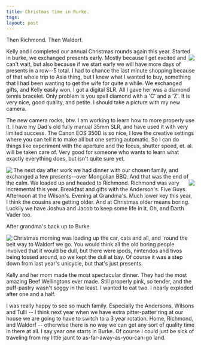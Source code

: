 ```yaml
---
title: Christmas time in Burke.
tags:
layout: post
---
```

Then Richmond.  Then Waldorf.

Kelly and I completed our annual Christmas rounds again this year.  Started in burke, we exchanged presents early.  <img src="http://fuzzymonk.com/photos/blog/image/595/IMG_1715.jpg" align="right">Mostly because I get excited and can't wait, but also because if we start early we will have more days of presents in a row--5 total.  I had to chance the last minute shopping because of that whole trip to Asia thing, but I knew what I wanted to buy, something that I had been wanting to get the wife for quite a while.  We exchanged gifts, and Kelly easily won.  I got a digital SLR.  All I gave her was a diamond tennis bracelet.  Only problem is you spell diamond with a 'C' and a 'Z'.  It is very nice, good quality, and petite.  I should take a picture with my new camera.

The new camera rocks, btw.  I am working to learn how to more properly use it.  I have my Dad's old fully manual 35mm SLR, and have used it with very limited success.  The Canon EOS 350D is so nice, I love the creative settings where you can tell it to make all but one setting automatic.  So I can do things like experiment with the aperture and the focus, shutter speed, et. al. will be taken care of.  Very good for someone who wants to learn what exactly everything does, but isn't quite sure yet.

<img src="http://fuzzymonk.com/photos/blog/image/595/IMG_1680.jpg" align="left">The next day after work we had dinner with our chosen family, and exchanged a few presents--over Mongolian BBQ.  And that was the end of the calm.  We loaded up and headed to Richmond.  <img src="http://fuzzymonk.com/photos/blog/image/595/IMG_1664.jpg" align="right">Richmond was very incremental this year.  Breakfast and gifts with the Anderson's.  Five Guys. Afternoon at the Wilson's.  Evening at Grandma's.  Much lower key this year, I think the cousins are getting older.  And at Christmas older means boring.   Luckily we have Joshua and Jacob to keep some life in it. Oh, and Darth Vader too.

After grandma's back up to Burke.

<img src="http://fuzzymonk.com/photos/blog/image/595/IMG_1748.jpg" align="left">Christmas morning was loading up the car, cats and all, and 'round the belt way to Waldorf we go. You would think all the old boring people involved that it would be dull, but there were ipods, nintendos and tivos being tossed around, so we kept the dull at bay.  Of course it was a step down from last year's unicycle, but that's just presents.

Kelly and her mom made the most spectacular dinner.  They had the most amazing Beef Wellingtons ever made. Still properly pink, so tender, and the puff-pastry wasn't soggy in the least.  I wanted to eat two.  I nearly exploded after one and a half.

I was really happy to see so much family.  Especially the Andersons, Wilsons and Tulli -- I think next year when we have extra pitter-patter'ring at our house we are going to have to switch to a 3 year rotation.  Home, Richmond, and Waldorf -- otherwise there is no way we can get any sort of quality time in there at all.  I say year one starts in Burke. Of course I could just be sick of traveling from my little jaunt to as-far-away-as-you-can-go land.


